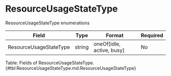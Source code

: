 <!--
    ATTENTION: This file was generated via gradle!
               Do NOT manually edit this file! Any such changes will be overwritten!
-->

# ResourceUsageStateType

ResourceUsageStateType enumerations

| Field | Type | Format | Required |
|-------|---|--------|---|
| ResourceUsageStateType | string | oneOf[idle, active, busy] | No |

Table: Fields of ResourceUsageStateType. {#tbl:ResourceUsageStateType.md:ResourceUsageStateType}
